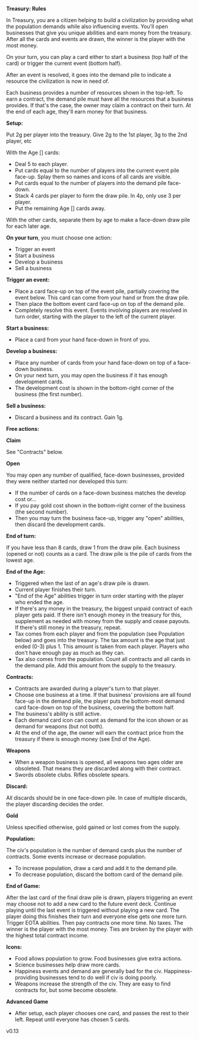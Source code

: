 **Treasury: Rules**

In Treasury, you are a citizen helping to build a civilization by providing what the population demands while also influencing events.  You'll open businesses that give you unique abilities and earn money from the treasury.  After all the cards and events are drawn, the winner is the player with the most money.

On your turn, you can play a card either to start a business (top half of the card) or trigger the current event (bottom half).  

After an event is resolved, it goes into the demand pile to indicate a resource the civilization is now in need of.  

Each business provides a number of resources shown in the top-left.  To earn a contract, the demand pile must have all the resources that a business provides.  If that's the case, the owner may claim a contract on their turn.  At the end of each age, they'll earn money for that business.

**Setup:**

Put 2g per player into the treasury.  Give 2g to the 1st player, 3g to the 2nd player, etc

With the Age [] cards:
* Deal 5 to each player.
* Put cards equal to the number of players into the current event pile face-up.  Splay them so names and icons of all cards are visible.  
* Put cards equal to the number of players into the demand pile face-down.  
* Stack 4 cards per player to form the draw pile.  In 4p, only use 3 per player.
* Put the remaining Age [] cards away.

With the other cards, separate them by age to make a face-down draw pile for each later age. 

**On your turn**, you must choose one action:
* Trigger an event
* Start a business
* Develop a business
* Sell a business

**Trigger an event:**
* Place a card face-up on top of the event pile, partially covering the event below.  This card can come from your hand or from the draw pile.
* Then place the bottom event card face-up on top of the demand pile.
* Completely resolve this event.  Events involving players are resolved in turn order, starting with the player to the left of the current player.

**Start a business:**
* Place a card from your hand face-down in front of you. 

**Develop a business:**
* Place any number of cards from your hand face-down on top of a face-down business.
* On your next turn, you may open the business if it has enough development cards.
* The development cost is shown in the bottom-right corner of the business (the first number).

**Sell a business:**
* Discard a business and its contract.  Gain 1g.

**Free actions:**

**Claim** 

See "Contracts" below.  

**Open** 

You may open any number of qualified, face-down businesses, provided they were neither started nor developed this turn:
* If the number of cards on a face-down business matches the develop cost or...
* If you pay gold cost shown in the bottom-right corner of the business (the second number).
* Then you may turn the business face-up, trigger any "open" abilities, then discard the development cards.

**End of turn:**

If you have less than 8 cards, draw 1 from the draw pile.  Each business (opened or not) counts as a card.  The draw pile is the pile of cards from the lowest age.

**End of the Age:**

* Triggered when the last of an age's draw pile is drawn.
* Current player finishes their turn.
* "End of the Age" abilities trigger in turn order starting with the player who ended the age.
* If there's any money in the treasury, the biggest unpaid contract of each player gets paid.  If there isn't enough money in the treasury for this, supplement as needed with money from the supply and cease payouts.  If there's still money in the treasury, repeat.
* Tax comes from each player and from the population (see Population below) and goes into the treasury.  The tax amount is the age that just ended (0-3) plus 1.  This amount is taken from each player.  Players who don't have enough pay as much as they can. 
* Tax also comes from the population.  Count all contracts and all cards in the demand pile.  Add this amount from the supply to the treasury.   

**Contracts:**

* Contracts are awarded during a player's turn to that player.
* Choose one business at a time.  If that business' provisions are all found face-up in the demand pile, the player puts the bottom-most demand card face-down on top of the business, covering the bottom half.  
* The business's ability is still active.
* Each demand card icon can count as demand for the icon shown or as demand for weapons (but not both).
* At the end of the age, the owner will earn the contract price from the treasury if there is enough money (see End of the Age).

**Weapons**

* When a weapon business is opened, all weapons two ages older are obsoleted.  That means they are discarded along with their contract.
* Swords obsolete clubs.  Rifles obsolete spears. 

**Discard:**

All discards should be in one face-down pile.  In case of multiple discards, the player discarding decides the order.

**Gold**

Unless specified otherwise, gold gained or lost comes from the supply.

**Population:**

The civ's population is the number of demand cards plus the number of contracts.  Some events increase or decrease population.
* To increase population, draw a card and add it to the demand pile.
* To decrease population, discard the bottom card of the demand pile.

**End of Game:**

After the last card of the final draw pile is drawn, players triggering an event may choose not to add a new card to the future event deck.  Continue playing until the last event is triggered without playing a new card.  The player doing this finishes their turn and everyone else gets one more turn.  Trigger EOTA abilities.  Then pay contracts one more time.  No taxes.  The winner is the player with the most money.  Ties are broken by the player with the highest total contract income.

**Icons:**

* Food allows population to grow.  Food businesses give extra actions.
* Science businesses help draw more cards.
* Happiness events and demand are generally bad for the civ.  Happiness-providing businesses tend to do well if civ is doing poorly.
* Weapons increase the strength of the civ.  They are easy to find contracts for, but some become obsolete.

**Advanced Game**

* After setup, each player chooses one card, and passes the rest to their left.  Repeat until everyone has chosen 5 cards.

v0.13